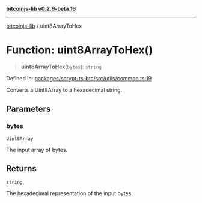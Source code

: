 [**bitcoinjs-lib v0.2.9-beta.16**](../README.md)

***

[bitcoinjs-lib](../README.md) / uint8ArrayToHex

# Function: uint8ArrayToHex()

> **uint8ArrayToHex**(`bytes`): `string`

Defined in: [packages/scrypt-ts-btc/src/utils/common.ts:19](https://github.com/sCrypt-Inc/scrypt-btc-mono/blob/7d2760b2d3565565fcb011792878d3764e0701be/packages/scrypt-ts-btc/src/utils/common.ts#L19)

Converts a Uint8Array to a hexadecimal string.

## Parameters

### bytes

`Uint8Array`

The input array of bytes.

## Returns

`string`

The hexadecimal representation of the input bytes.
